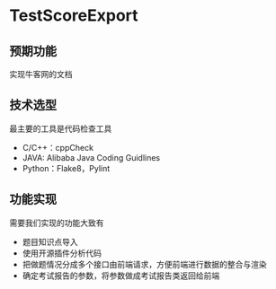 # TestScoreExport
## 预期功能

实现牛客网的文档

## 技术选型

最主要的工具是代码检查工具

* C/C++：cppCheck
* JAVA: Alibaba Java Coding Guidlines
* Python：Flake8，Pylint

## 功能实现

需要我们实现的功能大致有

* 题目知识点导入
* 使用开源插件分析代码
* 把做题情况分成多个接口由前端请求，方便前端进行数据的整合与渲染
* 确定考试报告的参数，将参数做成考试报告类返回给前端
